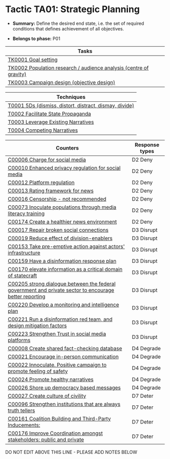 # Tactic TA01: Strategic Planning

* **Summary:** Define the desired end state, i.e. the set of required conditions that defines achievement of all objectives.

* **Belongs to phase:** P01



| Tasks |
| ----- |
| [TK0001 Goal setting](../tasks/TK0001.md) |
| [TK0002 Population research / audience analysis (centre of gravity)](../tasks/TK0002.md) |
| [TK0003 Campaign design (objective design)](../tasks/TK0003.md) |



| Techniques |
| ---------- |
| [T0001 5Ds (dismiss, distort, distract, dismay, divide)](../techniques/T0001.md) |
| [T0002 Facilitate State Propaganda](../techniques/T0002.md) |
| [T0003 Leverage Existing Narratives](../techniques/T0003.md) |
| [T0004 Competing Narratives](../techniques/T0004.md) |



| Counters | Response types |
| -------- | -------------- |
| [C00006 Charge for social media](../counters/C00006.md) | D2 Deny |
| [C00010 Enhanced privacy regulation for social media](../counters/C00010.md) | D2 Deny |
| [C00012 Platform regulation](../counters/C00012.md) | D2 Deny |
| [C00013 Rating framework for news](../counters/C00013.md) | D2 Deny |
| [C00016 Censorship - not recommended](../counters/C00016.md) | D2 Deny |
| [C00073 Inoculate populations through media literacy training](../counters/C00073.md) | D2 Deny |
| [C00174 Create a healthier news environment](../counters/C00174.md) | D2 Deny |
| [C00017 Repair broken social connections](../counters/C00017.md) | D3 Disrupt |
| [C00019 Reduce effect of division-enablers](../counters/C00019.md) | D3 Disrupt |
| [C00153 Take pre-emptive action against actors' infrastructure](../counters/C00153.md) | D3 Disrupt |
| [C00159 Have a disinformation response plan](../counters/C00159.md) | D3 Disrupt |
| [C00170 elevate information as a critical domain of statecraft](../counters/C00170.md) | D3 Disrupt |
| [C00205 strong dialogue between the federal government and private sector to encourage better reporting](../counters/C00205.md) | D3 Disrupt |
| [C00220 Develop a monitoring and intelligence plan](../counters/C00220.md) | D3 Disrupt |
| [C00221 Run a disinformation red team, and design mitigation factors](../counters/C00221.md) | D3 Disrupt |
| [C00223 Strengthen Trust in social media platforms](../counters/C00223.md) | D3 Disrupt |
| [C00008 Create shared fact-checking database](../counters/C00008.md) | D4 Degrade |
| [C00021 Encourage in-person communication](../counters/C00021.md) | D4 Degrade |
| [C00022 Innoculate. Positive campaign to promote feeling of safety](../counters/C00022.md) | D4 Degrade |
| [C00024 Promote healthy narratives](../counters/C00024.md) | D4 Degrade |
| [C00026 Shore up democracy based messages](../counters/C00026.md) | D4 Degrade |
| [C00027 Create culture of civility](../counters/C00027.md) | D7 Deter |
| [C00096 Strengthen institutions that are always truth tellers](../counters/C00096.md) | D7 Deter |
| [C00161 Coalition Building and Third-Party Inducements:](../counters/C00161.md) | D7 Deter |
| [C00176 Improve Coordination amongst stakeholders: public and private](../counters/C00176.md) | D7 Deter |


DO NOT EDIT ABOVE THIS LINE - PLEASE ADD NOTES BELOW